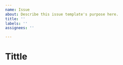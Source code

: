 ```yaml
---
name: Issue
about: Describe this issue template's purpose here.
title: ''
labels: ''
assignees: ''

---
```


# Tittle

